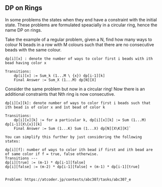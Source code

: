 ## DP on Rings 

In some problems the states when they end have a constraint with the initial state. These problems are formulated speacially in a circular ring, hence the name DP on rings. 

Take the example of a regular problem, given a N, find how many ways to colour N beads in a row with M colours such that there are no consecutive beads with the same colour. 

```
dp[i][x] : denote the number of ways to color first i beads with ith bead having color x

Transitions: 
	dp[i][x] := Sum_k (1...M \ {x}) dp[i-1][k]
	Final Answer := Sum_X (1...M) dp[N][X] 
```

Consider the same problem but now in a circular ring! Now there is an additional constraints that Nth ring is now consecutive.


```
dp[i][x][k]: denote number of ways to color first i beads such that ith bead is of color x and 1st bead of color k

Transitions: 
	dp[i][x][k] := for a particular k, dp[i][x][k] := Sum (1...M) dp[i-1][X\{x}][k]
	Final Answer := Sum (1...K) Sum (1...X) dp[N][X\K][K]`

You can simplify this further by just considering the following states: 

```
	dp[i][f]: number of ways to color ith bead if first and ith bead are of same color if f = true, false otherwise. 
	Transitions --- 
	dp[i][true] := (m-1) * dp[i-1][false] 
	dp[i][false] := (m-2) * dp[i-1][false] + (m-1) * dp[i-1][true]
```

Problem: https://atcoder.jp/contests/abc307/tasks/abc307_e

